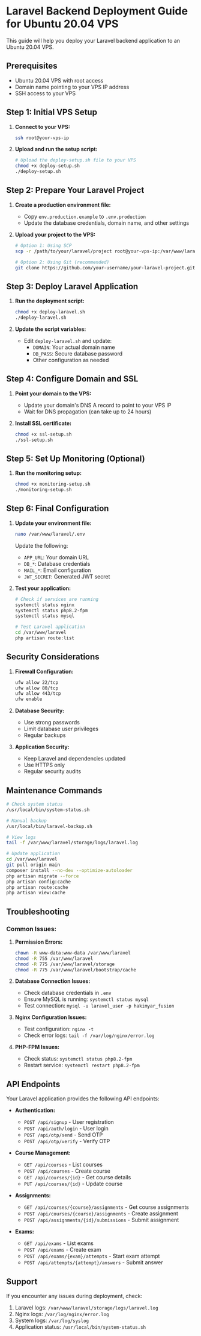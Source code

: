 # Laravel Backend Deployment Guide for Ubuntu 20.04 VPS

This guide will help you deploy your Laravel backend application to an Ubuntu 20.04 VPS.

## Prerequisites

- Ubuntu 20.04 VPS with root access
- Domain name pointing to your VPS IP address
- SSH access to your VPS

## Step 1: Initial VPS Setup

1. **Connect to your VPS:**
   ```bash
   ssh root@your-vps-ip
   ```

2. **Upload and run the setup script:**
   ```bash
   # Upload the deploy-setup.sh file to your VPS
   chmod +x deploy-setup.sh
   ./deploy-setup.sh
   ```

## Step 2: Prepare Your Laravel Project

1. **Create a production environment file:**
   - Copy `env.production.example` to `.env.production`
   - Update the database credentials, domain name, and other settings

2. **Upload your project to the VPS:**
   ```bash
   # Option 1: Using SCP
   scp -r /path/to/your/laravel/project root@your-vps-ip:/var/www/laravel
   
   # Option 2: Using Git (recommended)
   git clone https://github.com/your-username/your-laravel-project.git /var/www/laravel
   ```

## Step 3: Deploy Laravel Application

1. **Run the deployment script:**
   ```bash
   chmod +x deploy-laravel.sh
   ./deploy-laravel.sh
   ```

2. **Update the script variables:**
   - Edit `deploy-laravel.sh` and update:
     - `DOMAIN`: Your actual domain name
     - `DB_PASS`: Secure database password
     - Other configuration as needed

## Step 4: Configure Domain and SSL

1. **Point your domain to the VPS:**
   - Update your domain's DNS A record to point to your VPS IP
   - Wait for DNS propagation (can take up to 24 hours)

2. **Install SSL certificate:**
   ```bash
   chmod +x ssl-setup.sh
   ./ssl-setup.sh
   ```

## Step 5: Set Up Monitoring (Optional)

1. **Run the monitoring setup:**
   ```bash
   chmod +x monitoring-setup.sh
   ./monitoring-setup.sh
   ```

## Step 6: Final Configuration

1. **Update your environment file:**
   ```bash
   nano /var/www/laravel/.env
   ```
   
   Update the following:
   - `APP_URL`: Your domain URL
   - `DB_*`: Database credentials
   - `MAIL_*`: Email configuration
   - `JWT_SECRET`: Generated JWT secret

2. **Test your application:**
   ```bash
   # Check if services are running
   systemctl status nginx
   systemctl status php8.2-fpm
   systemctl status mysql
   
   # Test Laravel application
   cd /var/www/laravel
   php artisan route:list
   ```

## Security Considerations

1. **Firewall Configuration:**
   ```bash
   ufw allow 22/tcp
   ufw allow 80/tcp
   ufw allow 443/tcp
   ufw enable
   ```

2. **Database Security:**
   - Use strong passwords
   - Limit database user privileges
   - Regular backups

3. **Application Security:**
   - Keep Laravel and dependencies updated
   - Use HTTPS only
   - Regular security audits

## Maintenance Commands

```bash
# Check system status
/usr/local/bin/system-status.sh

# Manual backup
/usr/local/bin/laravel-backup.sh

# View logs
tail -f /var/www/laravel/storage/logs/laravel.log

# Update application
cd /var/www/laravel
git pull origin main
composer install --no-dev --optimize-autoloader
php artisan migrate --force
php artisan config:cache
php artisan route:cache
php artisan view:cache
```

## Troubleshooting

### Common Issues:

1. **Permission Errors:**
   ```bash
   chown -R www-data:www-data /var/www/laravel
   chmod -R 755 /var/www/laravel
   chmod -R 775 /var/www/laravel/storage
   chmod -R 775 /var/www/laravel/bootstrap/cache
   ```

2. **Database Connection Issues:**
   - Check database credentials in `.env`
   - Ensure MySQL is running: `systemctl status mysql`
   - Test connection: `mysql -u laravel_user -p hakimyar_fusion`

3. **Nginx Configuration Issues:**
   - Test configuration: `nginx -t`
   - Check error logs: `tail -f /var/log/nginx/error.log`

4. **PHP-FPM Issues:**
   - Check status: `systemctl status php8.2-fpm`
   - Restart service: `systemctl restart php8.2-fpm`

## API Endpoints

Your Laravel application provides the following API endpoints:

- **Authentication:**
  - `POST /api/signup` - User registration
  - `POST /api/auth/login` - User login
  - `POST /api/otp/send` - Send OTP
  - `POST /api/otp/verify` - Verify OTP

- **Course Management:**
  - `GET /api/courses` - List courses
  - `POST /api/courses` - Create course
  - `GET /api/courses/{id}` - Get course details
  - `PUT /api/courses/{id}` - Update course

- **Assignments:**
  - `GET /api/courses/{course}/assignments` - Get course assignments
  - `POST /api/courses/{course}/assignments` - Create assignment
  - `POST /api/assignments/{id}/submissions` - Submit assignment

- **Exams:**
  - `GET /api/exams` - List exams
  - `POST /api/exams` - Create exam
  - `POST /api/exams/{exam}/attempts` - Start exam attempt
  - `POST /api/attempts/{attempt}/answers` - Submit answer

## Support

If you encounter any issues during deployment, check:

1. Laravel logs: `/var/www/laravel/storage/logs/laravel.log`
2. Nginx logs: `/var/log/nginx/error.log`
3. System logs: `/var/log/syslog`
4. Application status: `/usr/local/bin/system-status.sh`

